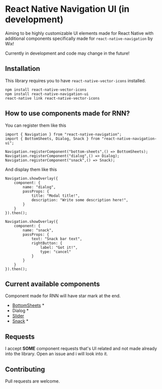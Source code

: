 # React Native Navigation UI (in development)

Aiming to be highly customizable UI elements made for React Native with additional components specifically made for `react-native-navigation` by Wix!

Currently in development and code may change in the future!

## Installation
This library requires you to have `react-native-vector-icons` installed.
```
npm install react-native-vector-icons
npm install react-native-navigation-ui
react-native link react-native-vector-icons
```

## How to use components made for RNN?

You can register them like this
```
import { Navigation } from "react-native-navigation";
import { BottomSheets, Dialog, Snack } from "react-native-navigation-ui";

Navigation.registerComponent("bottom-sheets",() => BottomSheets);
Navigation.registerComponent("dialog",() => Dialog);
Navigation.registerComponent("snack",() => Snack);
```
And display them like this

```
Navigation.showOverlay({
    component: {
        name: "dialog",
        passProps: {
            title: "Modal title!",
            description: "Write some description here!",
        }
    }
}).then();

Navigation.showOverlay({
    component: {
        name: "snack",
        passProps: {
            text: "Snack bar text",
            rightButton: {
                label: "Got it!",
                type: "cancel"
            }
        }
    }
}).then();
```

## Current available components

Component made for RNN will have star mark at the end.

- [BottomSheets](https://github.com/replecta/react-native-navigation-ui/blob/master/docs/BottomSheets.md) *
- Dialog *
- [Slider](https://github.com/replecta/react-native-navigation-ui/blob/master/docs/Slider.md)
- [Snack](https://github.com/replecta/react-native-navigation-ui/blob/master/docs/Snack.md) *

## Requests

I accept **SOME** component requests that's UI related and not made already into the library. Open an issue and i will look into it.

## Contributing

Pull requests are welcome.
